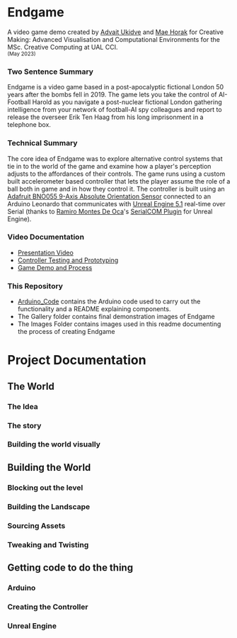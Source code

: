 # Endgame
A video game demo created by [Advait Ukidve](https://github.com/AdvaitU) and [Mae Horak](https://github.com/mkh7878) for Creative Making: Advanced Visualisation and Computational Environments for the MSc. Creative Computing at UAL CCI.    
<sub>(May 2023)</sub>         
      
### Two Sentence Summary
Endgame is a video game based in a post-apocalyptic fictional London 50 years after the bombs fell in 2019. The game lets you take the control of AI-Football Harold as you navigate a post-nuclear fictional London gathering intelligence from your network of football-AI spy colleagues and report to release the overseer Erik Ten Haag from his long imprisonment in a telephone box.

### Technical Summary
The core idea of Endgame was to explore alternative control systems that tie in to the world of the game and examine how a player's perception adjusts to the affordances of their controls. The game runs using a custom built accelerometer based controller that lets the player assume the role of a ball both in game and in how they control it. The controller is built using an [Adafruit BNO055 9-Axis Absolute Orientation Sensor](https://learn.adafruit.com/adafruit-bno055-absolute-orientation-sensor/overview) connected to an Arduino Leonardo that communicates with [Unreal Engine 5.1](https://www.unrealengine.com/en-US/) real-time over Serial (thanks to [Ramiro Montes De Oca](https://github.com/videofeedback)'s [SerialCOM Plugin](https://github.com/videofeedback/Unreal_Engine_SerialCOM_Plugin) for Unreal Engine).

### Video Documentation
- [Presentation Video]()
- [Controller Testing and Prototyping]()
- [Game Demo and Process]()

### This Repository
- [Arduino_Code](./Arduino_Code) contains the Arduino code used to carry out the functionality and a README explaining components. 
- The Gallery folder contains final demonstration images of Endgame
- The Images Folder contains images used in this readme documenting the process of creating Endgame

# Project Documentation

## The World
### The Idea
### The story
### Building the world visually

## Building the World
### Blocking out the level
### Building the Landscape
### Sourcing Assets
### Tweaking and Twisting
###

## Getting code to do the thing
### Arduino
### Creating the Controller
### Unreal Engine

